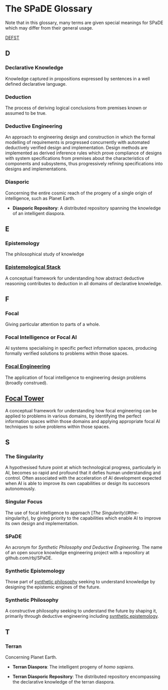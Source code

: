 # The SPaDE Glossary

Note that in this glossary, many terms are given special meanings for SPaDE which may differ from their general usage.

[D](#d)[E](#e)[F](#f)[S](#s)[T](#t)

## D

### Declarative Knowledge

Knowledge captured in propositions expressed by sentences in a well defined declarative language.

### Deduction

The process of deriving logical conclusions from premises known or assumed to be true.

### Deductive Engineering

An approach to engineering design and construction in which the formal modelling of requirements is progressed concurrently with automated deductively verified design and implementation.
Design methods are implemented as derived inference rules which prove compliance of designs with system specifications from premises about the characteristics of components and subsystems, thus progressively refining specifications into designs and implementations.

### Diasporic

Concerning the entire cosmic reach of the progeny of a single origin of intelligence, such as Planet Earth.

- **Diasporic Repository**: A distributed repository spanning the knowledge of an  intelligent diaspora.

## E

### Epistemology

The philosophical study of knowledge

### [Epistemological Stack](tlph003.md)

A conceptual framework for understanding how abstract deductive reasoning contributes to deduction in all domains of declarative knowledge.

## F

### Focal

Giving particular attention to parts of a whole.

### Focal Intelligence or Focal AI

AI systems specialising in specific perfect information spaces, producing formally verified solutions to problems within those spaces.

### [Focal Engineering](tlph004.md)

The application of focal intelligence to engineering design problems (broadly construed).

## [Focal Tower](tlph004.md/#a-focal-tower)

A conceptual framework for understanding how focal engineering can be applied to problems in various domains, by identifying the perfect information spaces within those domains and applying appropriate focal AI techniques to solve problems within those spaces.

## S

### The Singularity

A hypothesised future point at which technological progress, particularly in AI, becomes so rapid and profound that it defies human understanding and control.
Often associated with the acceleration of AI development expected when AI is able to improve its own capabilities or design its succesors autonomously.

### Singular Focus

The use of focal intelligence to approach [*The Singularity*)(#the-singularity), by giving priority to the capabilities which enable AI to improve its own design and implementation.

### SPaDE

An acronym for *Synthetic Philosophy and Deductive Engineering*.
The name of an open source knowledge engineering project with a repository at github.com/rbj/SPaDE.

### Synthetic Epistemology

Those part of [synthetic philosophy](#synthetic-philosophy) seeking to understand knowledge by designing the epistemic engines of the future.

### Synthetic Philosophy

A constructive philosophy seeking to understand the future by shaping it, primarily through deductive engineering including [synthetic epistemology](#synthetic-epistemology).

## T

### Terran

Concerning Planet Earth.

- **Terran Diaspora**: The intelligent progeny of *homo sapiens*.

- **Terran Diasporic Repository**: The distributed repository encompassing the declarative knowledge of the terran diaspora.
